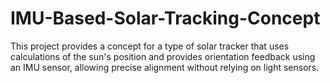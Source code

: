 # IMU-Based-Solar-Tracking-Concept
This project provides a concept for a type of solar tracker that uses calculations of the sun's position and provides orientation feedback using an IMU sensor, allowing precise alignment without relying on light sensors.

